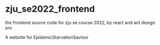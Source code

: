 # zju_se2022_frontend

the frontend source code for zju se course 2022, by react and ant design pro



A website for EpidemicStarvationSaviour